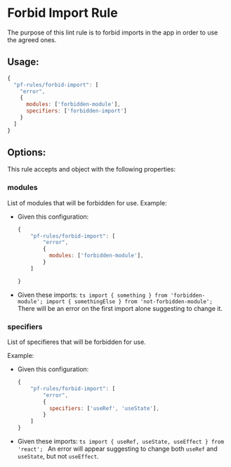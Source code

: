 # Forbid Import Rule

The purpose of this lint rule is to forbid imports in the app in order to use the agreed ones.

## Usage:

```js
{
  "pf-rules/forbid-import": [
    "error",
    {
      modules: ['forbidden-module'],
      specifiers: ['forbidden-import']
    }
  ]
}
```

## Options:

This rule accepts and object with the following properties:

### modules

List of modules that will be forbidden for use.
Example:

- Given this configuration:

  ```js
  {
      "pf-rules/forbid-import": [
          "error",
          {
            modules: ['forbidden-module'],
          }
      ]

  }
  ```

- Given these imports:
  `ts import { something } from 'forbidden-module'; import { somethingElse } from 'not-forbidden-module'; `
  There will be an error on the first import alone suggesting to change it.

### specifiers

List of specifieres that will be forbidden for use.

Example:

- Given this configuration:
  ```js
  {
      "pf-rules/forbid-import": [
          "error",
          {
            specifiers: ['useRef', 'useState'],
          }
      ]
  }
  ```
- Given these imports:
  `ts import { useRef, useState, useEffect } from 'react'; `
  An error will appear suggesting to change both `useRef` and `useState`, but not `useEffect`.
